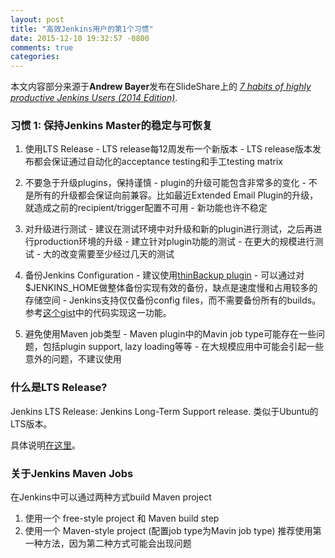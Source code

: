 ```yaml
---
layout: post
title: "高效Jenkins用户的第1个习惯"
date: 2015-12-10 19:32:57 -0800
comments: true
categories: 
---
```


本文内容部分来源于**Andrew Bayer**发布在SlideShare上的 [*7 habits of highly productive Jenkins Users (2014 Edition)*](http://www.slideshare.net/andrewbayer/seven-habits-of-highly-effective-jenkins-users-2014-edition).

### 习惯 1: 保持Jenkins Master的稳定与可恢复 ###

1. 使用LTS Release
        - LTS release每12周发布一个新版本
        - LTS release版本发布都会保证通过自动化的acceptance testing和手工testing matrix

2. 不要急于升级plugins，保持谨慎
        - plugin的升级可能包含非常多的变化
        - 不是所有的升级都会保证向前兼容。比如最近Extended Email Plugin的升级，就造成之前的recipient/trigger配置不可用
        - 新功能也许不稳定

3. 对升级进行测试
        - 建议在测试环境中对升级和新的plugin进行测试，之后再进行production环境的升级
        - 建立针对plugin功能的测试
        - 在更大的规模进行测试
        - 大的改变需要至少经过几天的测试

4. 备份Jenkins Configuration
        - 建议使用[thinBackup plugin](https://wiki.jenkins-ci.org/display/JENKINS/thinBackup)
        - 可以通过对$JENKINS_HOME做整体备份实现有效的备份，缺点是速度慢和占用较多的存储空间
        - Jenkins支持仅仅备份config files，而不需要备份所有的builds。参考[这个gist](https://gist.github.com/abayer/527063a4519f205efc74)中的代码实现这一功能。

5. 避免使用Maven job类型
        - Maven plugin中的Mavin job type可能存在一些问题，包括plugin support, lazy loading等等
        - 在大规模应用中可能会引起一些意外的问题，不建议使用

### 什么是LTS Release? ###
Jenkins LTS Release: Jenkins Long-Term Support release. 类似于Ubuntu的LTS版本。

具体说明[在这里](https://wiki.jenkins-ci.org/display/JENKINS/LTS+Release+Line)。

### 关于Jenkins Maven Jobs ###
在Jenkins中可以通过两种方式build Maven project
1. 使用一个 free-style project 和 Maven build step
2. 使用一个 Maven-style project (配置job type为Mavin job type)
推荐使用第一种方法，因为第二种方式可能会出现问题

